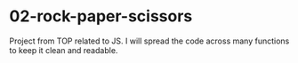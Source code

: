 # 02-rock-paper-scissors
Project from TOP related to JS. I will spread the code across many functions to keep it clean and readable.
